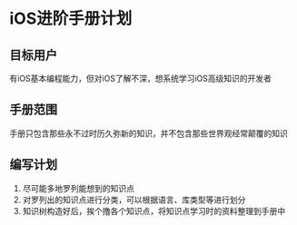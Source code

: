 # iOS进阶手册计划

## 目标用户
有iOS基本编程能力，但对iOS了解不深，想系统学习iOS高级知识的开发者

## 手册范围
手册只包含那些永不过时历久弥新的知识，并不包含那些世界观经常颠覆的知识

## 编写计划
1.  尽可能多地罗列能想到的知识点
2.  对罗列出的知识点进行分类，可以根据语言、库类型等进行划分
3.  知识树构造好后，挨个撸各个知识点，将知识点学习时的资料整理到手册中